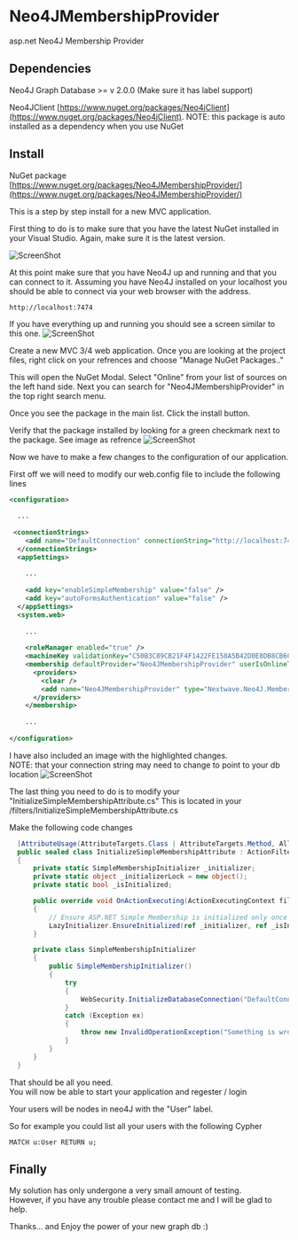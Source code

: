 Neo4JMembershipProvider
=======================

asp.net Neo4J Membership Provider


## Dependencies
Neo4J Graph Database >= v 2.0.0 (Make sure it has label support)

Neo4JClient [https://www.nuget.org/packages/Neo4jClient](https://www.nuget.org/packages/Neo4jClient).
NOTE: this package is auto installed as a dependency when you use NuGet


## Install
NuGet package [https://www.nuget.org/packages/Neo4JMembershipProvider/](https://www.nuget.org/packages/Neo4JMembershipProvider/)

This is a step by step install for a new MVC application.

First thing to do is to make sure that you have the latest NuGet installed in your Visual Studio.
Again, make sure it is the latest version.

![ScreenShot](http://www.coreyauger.com/images/neo/1.jpg)

At this point make sure that you have Neo4J up and running and that you can connect to it.  Assuming you have Neo4J installed on your localhost you should be able to connect via your web browser with the address.
```
http://localhost:7474
```
If you have everything up and running you should see a screen similar to this one.
![ScreenShot](http://www.coreyauger.com/images/neo/3.jpg)

Create a new MVC 3/4 web application.  Once you are looking at the project files, right click on your refrences and choose "Manage NuGet Packages.."

This will open the NuGet Modal.
Select "Online" from your list of sources on the left hand side.
Next you can search for "Neo4JMembershipProvider" in the top right search menu.

Once you see the package in the main list.  Click the install button.

Verify that the package installed by looking for a green checkmark next to the package.  See image as refrence
![ScreenShot](http://www.coreyauger.com/images/neo/2.jpg)

Now we have to make a few changes to the configuration of our application.

First off we will need to modify our web.config file to include the following lines
```xml
<configuration>
  
  ...
  
 <connectionStrings>
    <add name="DefaultConnection" connectionString="http://localhost:7474/db/data" providerName="Nextwave.Neo4J.Connector.Neo4JClient" />
  </connectionStrings>
  <appSettings>
    
    ...
  
    <add key="enableSimpleMembership" value="false" />
    <add key="autoFormsAuthentication" value="false" />
  </appSettings>
  <system.web>
    
    ...
  
    <roleManager enabled="true" />
    <machineKey validationKey="C50B3C89CB21F4F1422FE158A5B42D0E8DB8CB6CDA1742572A48722401E3400267682B202B746511891C1BAF47F8D25C07F6C39A104696DB51F17C529AD3CABE" decryptionKey="8A9BE8FD22AF6979E7D20198CFEA50DD3D3799C77AF2B722" validation="SHA1" />
    <membership defaultProvider="Neo4JMembershipProvider" userIsOnlineTimeWindow="15">
      <providers>
        <clear />
        <add name="Neo4JMembershipProvider" type="Nextwave.Neo4J.Membership.Neo4JMembershipProvider" connectionStringName="DefaultConnection" applicationName="Nextwave" enablePasswordRetrieval="true" enablePasswordReset="true" requiresQuestionAndAnswer="false" requiresUniqueEmail="true" passwordFormat="Hashed" />
      </providers>
    </membership>
    
    ...
    
</configuration>
```
I have also included an image with the highlighted changes.  
NOTE: that your connection string may need to change <localhost> to point to your db location
![ScreenShot](http://www.coreyauger.com/images/neo/4.jpg)

The last thing you need to do is to modify your "InitializeSimpleMembershipAttribute.cs"
This is located in your <MVC Projects>/filters/InitializeSimpleMembershipAttribute.cs

Make the following code changes
```CS
  [AttributeUsage(AttributeTargets.Class | AttributeTargets.Method, AllowMultiple = false, Inherited = true)]
  public sealed class InitializeSimpleMembershipAttribute : ActionFilterAttribute
  {
      private static SimpleMembershipInitializer _initializer;
      private static object _initializerLock = new object();
      private static bool _isInitialized;

      public override void OnActionExecuting(ActionExecutingContext filterContext)
      {
          // Ensure ASP.NET Simple Membership is initialized only once per app start
          LazyInitializer.EnsureInitialized(ref _initializer, ref _isInitialized, ref _initializerLock);
      }

      private class SimpleMembershipInitializer
      {
          public SimpleMembershipInitializer()
          {
              try
              {
                  WebSecurity.InitializeDatabaseConnection("DefaultConnection", "User", "Id", "UserName", autoCreateTables: false);
              }
              catch (Exception ex)
              {
                  throw new InvalidOperationException("Something is wrong", ex);
              }
          }
      }
  }
```

That should be all you need.  
You will now be able to start your application and regester / login

Your users will be nodes in neo4J with the "User" label.

So for example you could list all your users with the following Cypher
```
MATCH u:User RETURN u;
```

## Finally 
My solution has only undergone a very small amount of testing.  
However, if you have any trouble please contact me and I will be glad to help.  

Thanks... and Enjoy the power of your new graph db :)

